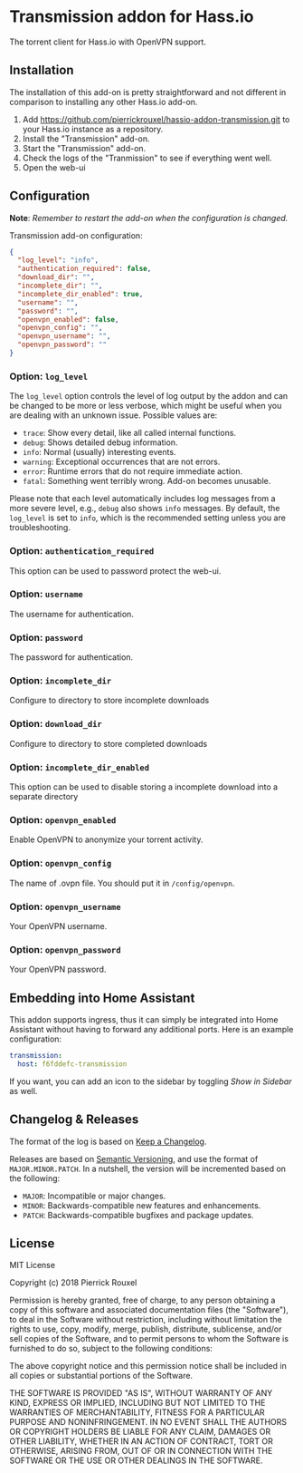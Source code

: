 # Transmission addon for Hass.io

The torrent client for Hass.io with OpenVPN support.

## Installation

The installation of this add-on is pretty straightforward and not different in
comparison to installing any other Hass.io add-on.

1. Add https://github.com/pierrickrouxel/hassio-addon-transmission.git to your Hass.io instance as a repository.
1. Install the "Transmission" add-on.
1. Start the "Transmission" add-on.
1. Check the logs of the "Tranmission" to see if everything went well.
1. Open the web-ui

## Configuration

**Note**: _Remember to restart the add-on when the configuration is changed._

Transmission add-on configuration:

```json
{
  "log_level": "info",
  "authentication_required": false,
  "download_dir": "",
  "incomplete_dir": "",
  "incomplete_dir_enabled": true,
  "username": "",
  "password": "",
  "openvpn_enabled": false,
  "openvpn_config": "",
  "openvpn_username": "",
  "openvpn_password": ""
}
```

### Option: `log_level`

The `log_level` option controls the level of log output by the addon and can
be changed to be more or less verbose, which might be useful when you are
dealing with an unknown issue. Possible values are:

- `trace`: Show every detail, like all called internal functions.
- `debug`: Shows detailed debug information.
- `info`: Normal (usually) interesting events.
- `warning`: Exceptional occurrences that are not errors.
- `error`:  Runtime errors that do not require immediate action.
- `fatal`: Something went terribly wrong. Add-on becomes unusable.

Please note that each level automatically includes log messages from a
more severe level, e.g., `debug` also shows `info` messages. By default,
the `log_level` is set to `info`, which is the recommended setting unless
you are troubleshooting.

### Option: `authentication_required`

This option can be used to password protect the web-ui.

### Option: `username`

The username for authentication.

### Option: `password`

The password for authentication.

### Option: `incomplete_dir`

Configure to directory to store incomplete downloads

### Option: `download_dir`

Configure to directory to store completed downloads

### Option: `incomplete_dir_enabled`

This option can be used to disable storing a incomplete download into a separate directory

### Option: `openvpn_enabled`

Enable OpenVPN to anonymize your torrent activity.

### Option: `openvpn_config`

The name of .ovpn file. You should put it in `/config/openvpn`.

### Option: `openvpn_username`

Your OpenVPN username.

### Option: `openvpn_password`

Your OpenVPN password.

## Embedding into Home Assistant

This addon supports ingress, thus it can simply be integrated into Home Assistant without having to forward any additional ports. Here is an example configuration:

```yaml
transmission:
  host: f6fddefc-transmission
```

If you want, you can add an icon to the sidebar by toggling *Show in Sidebar* as well.

## Changelog & Releases

The format of the log is based on
[Keep a Changelog](http://keepachangelog.com/en/1.0.0/).

Releases are based on [Semantic Versioning](http://semver.org/spec/v2.0.0.html), and use the format
of ``MAJOR.MINOR.PATCH``. In a nutshell, the version will be incremented
based on the following:

- ``MAJOR``: Incompatible or major changes.
- ``MINOR``: Backwards-compatible new features and enhancements.
- ``PATCH``: Backwards-compatible bugfixes and package updates.

## License

MIT License

Copyright (c) 2018 Pierrick Rouxel

Permission is hereby granted, free of charge, to any person obtaining a copy
of this software and associated documentation files (the "Software"), to deal
in the Software without restriction, including without limitation the rights
to use, copy, modify, merge, publish, distribute, sublicense, and/or sell
copies of the Software, and to permit persons to whom the Software is
furnished to do so, subject to the following conditions:

The above copyright notice and this permission notice shall be included in all
copies or substantial portions of the Software.

THE SOFTWARE IS PROVIDED "AS IS", WITHOUT WARRANTY OF ANY KIND, EXPRESS OR
IMPLIED, INCLUDING BUT NOT LIMITED TO THE WARRANTIES OF MERCHANTABILITY,
FITNESS FOR A PARTICULAR PURPOSE AND NONINFRINGEMENT. IN NO EVENT SHALL THE
AUTHORS OR COPYRIGHT HOLDERS BE LIABLE FOR ANY CLAIM, DAMAGES OR OTHER
LIABILITY, WHETHER IN AN ACTION OF CONTRACT, TORT OR OTHERWISE, ARISING FROM,
OUT OF OR IN CONNECTION WITH THE SOFTWARE OR THE USE OR OTHER DEALINGS IN THE
SOFTWARE.

